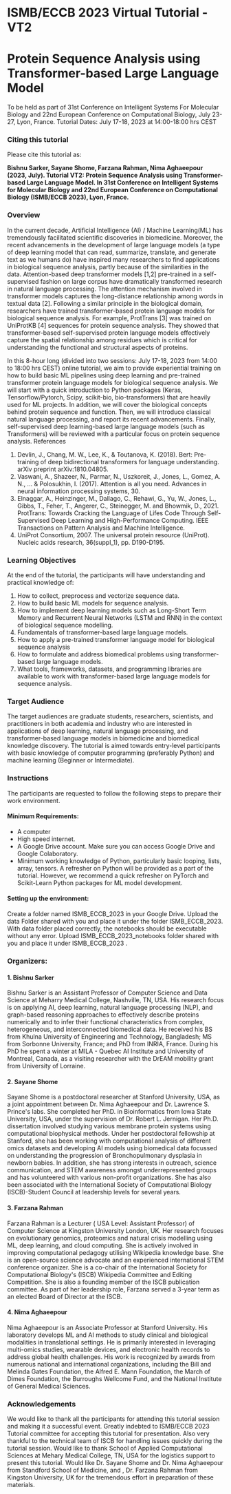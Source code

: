 # ISMB/ECCB 2023 Virtual Tutorial - VT2
# Protein Sequence Analysis using Transformer-based Large Language Model 
To be held as part of  31st Conference on Intelligent Systems For Molecular Biology and 22nd European Conference on Computational Biology, July 23-27, Lyon, France. 
Tutorial Dates: July 17-18, 2023 at 14:00-18:00 hrs CEST  
### Citing this tutorial
Please cite this tutorial as:

**Bishnu Sarker, Sayane Shome, Farzana Rahman, Nima Aghaeepour (2023, July). Tutorial VT2: Protein Sequence Analysis using Transformer-based Large Language Model. In 31st Conference on Intelligent Systems for Molecular Biology and 22nd European Conference on Computational Biology (ISMB/ECCB 2023), Lyon, France.**

### Overview
In the current decade, Artificial Intelligence (AI) / Machine Learning(ML) has tremendously facilitated scientific discoveries in biomedicine. Moreover, the recent advancements in the development of large language models (a type of deep learning model that can read, summarize, translate, and generate text as we humans do) have inspired many researchers to find applications in biological sequence analysis, partly because of the similarities in the data. Attention-based deep transformer models [1,2] pre-trained in a self-supervised fashion on large corpus have dramatically transformed research in natural language processing. The attention mechanism involved in transformer models captures the long-distance relationship among words in textual data [2]. Following a similar principle in the biological domain, researchers have trained transformer-based protein language models for biological sequence analysis. For example, ProtTrans [3] was trained on UniProtKB [4] sequences for protein sequence analysis. They showed that transformer-based self-supervised protein language models effectively capture the spatial relationship among residues which is critical for understanding the functional and structural aspects of proteins. 

In this 8-hour long (divided into two sessions: July 17-18, 2023 from 14:00 to 18:00 hrs CEST) online tutorial, we aim to provide experiential training on how to build basic ML pipelines using deep learning and pre-trained transformer protein language models for biological sequence analysis. We will start with a quick introduction to Python packages (Keras, Tensorflow/Pytorch, Scipy, scikit-bio, bio-transformers) that are heavily used for ML projects. In addition, we will cover the biological concepts behind protein sequence and function. Then, we will introduce classical natural language processing, and report its recent advancements. Finally, self-supervised deep learning-based large language models (such as Transformers) will be reviewed with a particular focus on protein sequence analysis. 
References 
1. Devlin, J., Chang, M. W., Lee, K., & Toutanova, K. (2018). Bert: Pre-training of deep bidirectional transformers for language understanding. arXiv preprint arXiv:1810.04805.
2. Vaswani, A., Shazeer, N., Parmar, N., Uszkoreit, J., Jones, L., Gomez, A. N., ... & Polosukhin, I. (2017). Attention is all you need. Advances in neural information processing systems, 30.
3. Elnaggar, A., Heinzinger, M., Dallago, C., Rehawi, G., Yu, W., Jones, L., Gibbs, T., Feher, T., Angerer, C., Steinegger, M. and Bhowmik, D., 2021. ProtTrans: Towards Cracking the Language of Lifes Code Through Self-Supervised Deep Learning and High-Performance Computing. IEEE Transactions on Pattern Analysis and Machine Intelligence. 
4. UniProt Consortium, 2007. The universal protein resource (UniProt). Nucleic acids research, 36(suppl_1), pp. D190-D195. 

### Learning Objectives 
At the end of the tutorial, the participants will have understanding and practical knowledge of: 

1. How to collect, preprocess and vectorize sequence data. 
2. How to build basic ML models for sequence analysis.
3. How to implement deep learning models such as Long-Short Term Memory and Recurrent Neural Networks (LSTM and RNN) in the context of biological sequence modelling.
4. Fundamentals of transformer-based large language models. 
5. How to apply a pre-trained transformer language model for biological sequence analysis 
6. How to formulate and address biomedical problems using transformer-based large language models. 
7. What tools, frameworks, datasets, and programming libraries are available to work with transformer-based large language models for sequence analysis.

### Target Audience
The target audiences are graduate students, researchers, scientists, and practitioners in both academia and industry who are interested in applications of deep learning, natural language processing, and transformer-based language models in biomedicine and biomedical knowledge discovery. The tutorial is aimed towards entry-level participants with basic knowledge of computer programming (preferably Python) and machine learning (Beginner or Intermediate). 

### Instructions
The participants are requested to follow the following steps to prepare their work environment. 

#### Minimum Requirements:

- A computer
- High speed internet. 
- A Google Drive account. Make sure you can access Google Drive and Google Colaboratory. 
- Minimum working knowledge of Python, particularly basic looping, lists, array, tensors. A refresher on Python will be provided as a part of the tutorial. However, we recommend a quick refresher  on PyTorch and Scikit-Learn  Python packages for ML model development. 

#### Setting up the environment:

Create a folder named ISMB_ECCB_2023  in your Google Drive.
Upload the data  Folder shared with you and place it under the folder ISMB_ECCB_2023. With data folder placed correctly, the notebooks should be executable without any error. 
Upload ISMB_ECCB_2023_notebooks  folder shared with you and place it under ISMB_ECCB_2023 .

### Organizers: 
#### 1. Bishnu Sarker 
Bishnu Sarker is an Assistant Professor of Computer Science and Data Science at Meharry Medical College, Nashville, TN, USA. His research focus is on applying AI, deep learning, natural language processing (NLP), and graph-based reasoning approaches to effectively describe proteins numerically and to infer their functional characteristics from complex, heterogeneous, and interconnected biomedical data. He received his BS from Khulna University of Engineering and Technology, Bangladesh; MS from Sorbonne University, France; and PhD from INRIA, France. During his PhD he spent a winter at MILA - Quebec AI Institute and University of Montreal, Canada, as a visiting researcher with the DrEAM mobility grant from University of Lorraine. 

#### 2. Sayane Shome 
Sayane Shome is a postdoctoral researcher at Stanford University, USA, as a joint appointment between Dr. Nima Aghaeepour and Dr. Lawrence S. Prince's labs. She completed her PhD. in Bioinformatics from Iowa State University, USA, under the supervision of Dr. Robert L. Jernigan. Her Ph.D. dissertation involved studying various membrane protein systems using computational biophysical methods. Under her postdoctoral fellowship at Stanford, she has been working with computational analysis of different omics datasets and developing AI models using biomedical data focussed on understanding the progression of Bronchopulmonary dysplasia in newborn babies. In addition, she has strong interests in outreach, science communication, and STEM awareness amongst underrepresented groups and has volunteered with various non-profit organizations. She has also been associated with the International Society of Computational Biology (ISCB)-Student Council at leadership levels for several years. 

#### 3. Farzana Rahman 
Farzana Rahman is a Lecturer ( USA Level: Assistant Professor) of Computer Science at Kingston University London, UK. Her research focuses on evolutionary genomics, proteomics and natural crisis modelling using ML, deep learning, and cloud computing. She is actively involved in improving computational pedagogy utilising Wikipedia knowledge base. She is an open-source science advocate and an experienced international STEM conference organizer. She is a co-chair of the International Society for Computational Biology's (ISCB) Wikipedia Committee and Editing Competition. She is also a founding member of the ISCB publication committee. As part of her leadership role, Farzana served a 3-year term as an elected Board of Director at the ISCB. 

#### 4. Nima Aghaeepour 
Nima Aghaeepour is an Associate Professor at Stanford University. His laboratory develops ML and AI methods to study clinical and biological modalities in translational settings. He is primarily interested in leveraging multi-omics studies, wearable devices, and electronic health records to address global health challenges. His work is recognized by awards from numerous national and international organizations, including the Bill and Melinda Gates Foundation, the Alfred E. Mann Foundation, the March of Dimes Foundation, the Burroughs Wellcome Fund, and the National Institute of General Medical Sciences. 


### Acknowledgements
We would like to thank all the participants for attending this tutorial session and making it a successful event. 
Greatly indebted to ISMB/ECCB 2023 Tutorial committee for accepting this tutorial for presentation. Also very thankful to the technical team of ISCB for handling issues quickly during the tutorial session.
Would like to thank School of Applied Computational Sciences at Mehary Medical College, TN, USA for the logistics support to present this tutorial. 
Would like Dr. Sayane Shome and Dr. Nima Aghaeepour  from Standford School of Medicine, and , Dr. Farzana Rahman from Kingston University, UK for the tremendous effort in preparation of these materials.  
